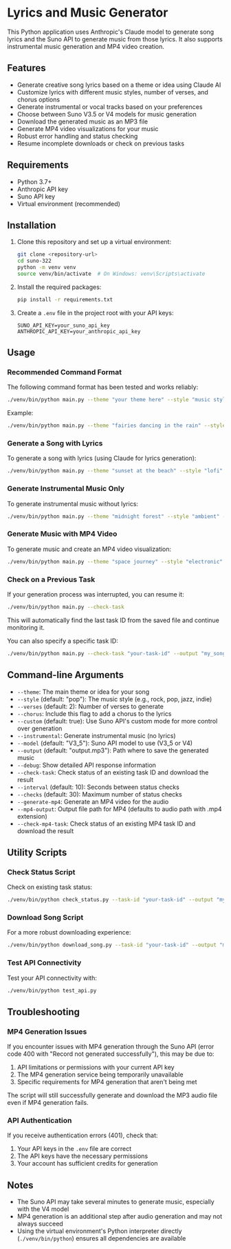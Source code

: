 # Lyrics and Music Generator

This Python application uses Anthropic's Claude model to generate song lyrics and the Suno API to generate music from those lyrics. It also supports instrumental music generation and MP4 video creation.

## Features

- Generate creative song lyrics based on a theme or idea using Claude AI
- Customize lyrics with different music styles, number of verses, and chorus options
- Generate instrumental or vocal tracks based on your preferences
- Choose between Suno V3.5 or V4 models for music generation
- Download the generated music as an MP3 file
- Generate MP4 video visualizations for your music
- Robust error handling and status checking
- Resume incomplete downloads or check on previous tasks

## Requirements

- Python 3.7+
- Anthropic API key
- Suno API key
- Virtual environment (recommended)

## Installation

1. Clone this repository and set up a virtual environment:
   ```bash
   git clone <repository-url>
   cd suno-322
   python -m venv venv
   source venv/bin/activate  # On Windows: venv\Scripts\activate
   ```

2. Install the required packages:
   ```bash
   pip install -r requirements.txt
   ```

3. Create a `.env` file in the project root with your API keys:
   ```
   SUNO_API_KEY=your_suno_api_key
   ANTHROPIC_API_KEY=your_anthropic_api_key
   ```

## Usage

### Recommended Command Format

The following command format has been tested and works reliably:

```bash
./venv/bin/python main.py --theme "your theme here" --style "music style" --instrumental --model "V4" --generate-mp4
```

Example:
```bash
./venv/bin/python main.py --theme "fairies dancing in the rain" --style "indie" --instrumental --model "V4" --generate-mp4
```

### Generate a Song with Lyrics

To generate a song with lyrics (using Claude for lyrics generation):

```bash
./venv/bin/python main.py --theme "sunset at the beach" --style "lofi" --verses 2 --chorus --output "beach_sunset.mp3"
```

### Generate Instrumental Music Only

To generate instrumental music without lyrics:

```bash
./venv/bin/python main.py --theme "midnight forest" --style "ambient" --instrumental --output "forest.mp3"
```

### Generate Music with MP4 Video

To generate music and create an MP4 video visualization:

```bash
./venv/bin/python main.py --theme "space journey" --style "electronic" --instrumental --model "V4" --generate-mp4
```

### Check on a Previous Task

If your generation process was interrupted, you can resume it:

```bash
./venv/bin/python main.py --check-task
```

This will automatically find the last task ID from the saved file and continue monitoring it.

You can also specify a specific task ID:

```bash
./venv/bin/python main.py --check-task "your-task-id" --output "my_song.mp3"
```

## Command-line Arguments

- `--theme`: The main theme or idea for your song
- `--style` (default: "pop"): The music style (e.g., rock, pop, jazz, indie)
- `--verses` (default: 2): Number of verses to generate
- `--chorus`: Include this flag to add a chorus to the lyrics
- `--custom` (default: true): Use Suno API's custom mode for more control over generation
- `--instrumental`: Generate instrumental music (no lyrics)
- `--model` (default: "V3_5"): Suno API model to use (V3_5 or V4)
- `--output` (default: "output.mp3"): Path where to save the generated music
- `--debug`: Show detailed API response information
- `--check-task`: Check status of an existing task ID and download the result
- `--interval` (default: 10): Seconds between status checks
- `--checks` (default: 30): Maximum number of status checks
- `--generate-mp4`: Generate an MP4 video for the audio
- `--mp4-output`: Output file path for MP4 (defaults to audio path with .mp4 extension)
- `--check-mp4-task`: Check status of an existing MP4 task ID and download the result

## Utility Scripts

### Check Status Script

Check on existing task status:

```bash
./venv/bin/python check_status.py --task-id "your-task-id" --output "my_song.mp3" --debug
```

### Download Song Script

For a more robust downloading experience:

```bash
./venv/bin/python download_song.py --task-id "your-task-id" --output "my_song.mp3" --max-checks 60
```

### Test API Connectivity

Test your API connectivity with:

```bash
./venv/bin/python test_api.py
```

## Troubleshooting

### MP4 Generation Issues

If you encounter issues with MP4 generation through the Suno API (error code 400 with "Record not generated successfully"), this may be due to:

1. API limitations or permissions with your current API key
2. The MP4 generation service being temporarily unavailable
3. Specific requirements for MP4 generation that aren't being met

The script will still successfully generate and download the MP3 audio file even if MP4 generation fails.

### API Authentication

If you receive authentication errors (401), check that:
1. Your API keys in the `.env` file are correct
2. The API keys have the necessary permissions
3. Your account has sufficient credits for generation

## Notes

- The Suno API may take several minutes to generate music, especially with the V4 model
- MP4 generation is an additional step after audio generation and may not always succeed
- Using the virtual environment's Python interpreter directly (`./venv/bin/python`) ensures all dependencies are available

